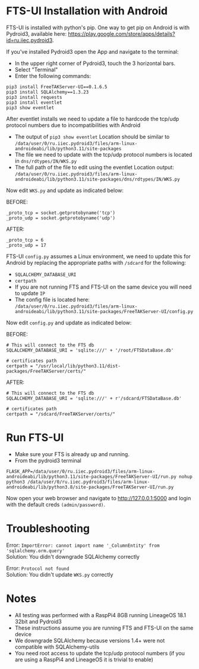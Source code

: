 
# FTS-UI Installation with Android
FTS-UI is installed with python's pip.
One way to get pip on Android is with Pydroid3,
available here: <https://play.google.com/store/apps/details?id=ru.iiec.pydroid3>.

If you've installed Pydroid3 open the App and navigate to the terminal:
- In the upper right corner of Pydroid3, touch the 3 horizontal bars.
- Select "Terminal"
- Enter the following commands:
```
pip3 install FreeTAKServer-UI==0.1.6.5
pip3 install SQLAlchemy==1.3.23
pip3 install requests
pip3 install eventlet
pip3 show eventlet
```

After eventlet installs we need to update a file to hardcode
the tcp/udp protocol numbers due to incompatibilities with Android
- The output of `pip3 show eventlet` Location should be similar to `/data/user/0/ru.iiec.pydroid3/files/arm-linux-androideabi/lib/python3.11/site-packages`
- The file we need to update with the tcp/udp protocol numbers is located in `dns/rdtypes/IN/WKS.py`
- The full path of the file to edit using the eventlet Location output:
`/data/user/0/ru.iiec.pydroid3/files/arm-linux-androideabi/lib/python3.11/site-packages/dns/rdtypes/IN/WKS.py`

Now edit `WKS.py` and update as indicated below:

BEFORE:
```
_proto_tcp = socket.getprotobyname('tcp')
_proto_udp = socket.getprotobyname('udp')
```

AFTER: 
```
_proto_tcp = 6
_proto_udp = 17
```

FTS-UI `config.py` assumes a Linux environment,
we need to update this for Android by replacing the appropriate paths with `/sdcard` for the following:
- `SQLALCHEMY_DATABASE_URI`
- `certpath`
- If you are not running FTS and FTS-UI on the same device you will need to update `IP`
- The config file is located here: `/data/user/0/ru.iiec.pydroid3/files/arm-linux-androideabi/lib/python3.11/site-packages/FreeTAKServer-UI/config.py`

Now edit `config.py` and update as indicated below:

BEFORE:
```
# This will connect to the FTS db
SQLALCHEMY_DATABASE_URI = 'sqlite:///' + '/root/FTSDataBase.db'

# certificates path
certpath = "/usr/local/lib/python3.11/dist-packages/FreeTAKServer/certs/"
```

AFTER:
```
# This will connect to the FTS db
SQLALCHEMY_DATABASE_URI = 'sqlite:///' + r'/sdcard/FTSDataBase.db'

# certificates path
certpath = "/sdcard/FreeTAKServer/certs/"
```

# Run FTS-UI
- Make sure your FTS is already up and running.
- From the pydroid3 terminal
```
FLASK_APP=/data/user/0/ru.iiec.pydroid3/files/arm-linux-androideabi/lib/python3.11/site-packages/FreeTAKServer-UI/run.py nohup python3 /data/user/0/ru.iiec.pydroid3/files/arm-linux-androideabi/lib/python3.8/site-packages/FreeTAKServer-UI/run.py
```

Now open your web browser and navigate to <http://127.0.0.1:5000>
and login with the default creds `(admin/password)`.

# Troubleshooting

Error: `ImportError: cannot import name '_ColumnEntity' from 'sqlalchemy.orm.query'`  
Solution: You didn't downgrade SQLAlchemy correctly

Error: `Protocol not found`  
Solution: You didn't update `WKS.py` correctly

# Notes
* All testing was performed with a RaspPi4 8GB running LineageOS 18.1 32bit and Pydroid3
* These instructions assume you are running FTS and FTS-UI on the same device
* We downgrade SQLAlchemy because versions 1.4+ were not compatible with SQLAlchemy-utils
* You need root access to update the tcp/udp protocol numbers (if you are using a RaspPi4 and LineageOS it is trivial to enable)
